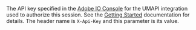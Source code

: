 The API key specified in the [Adobe IO Console](https://console.adobe.io/) for the UMAPI integration used to authorize this session.  See the [Getting Started](../getstarted.html) documentation for details.  The header name is `X-Api-Key` and this parameter is its value.
